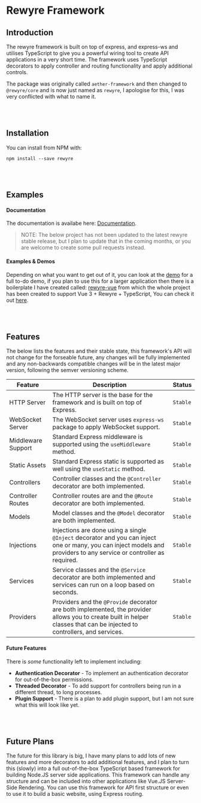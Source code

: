# Rewyre Framework

## Introduction

The rewyre framework is built on top of express, and express-ws and utilises TypeScript to give you a powerful wiring tool to create API applications in a very short time. The framework uses TypeScript decorators to apply controller and routing functionality and apply additional controls.

The package was originally called `aether-framework` and then changed to `@rewyre/core` and is now just named as `rewyre`, I apologise for this, I was very conflicted with what to name it.

<br /><br />

## Installation

You can install from NPM with:

```plaintext
npm install --save rewyre
```

<br /><br />

## Examples

#### Documentation

The documentation is availabe here: [Documentation](https://github.com/dannysmc95/rewyre/tree/master/docs).

> NOTE: The below project has not been updated to the latest rewyre stable release, but I plan to update that in the coming months, or you are welcome to create some pull requests instead.

#### Examples & Demos

Depending on what you want to get out of it, you can look at the [demo](https://github.com/dannysmc95/rewyre/tree/master/test) for a full to-do demo, if you plan to use this for a larger application then there is a boilerplate I have created called: [rewyre-vue](https://github.com/dannysmc95/rewyre-vue) from which the whole project has been created to support Vue 3 + Rewyre + TypeScript, You can check it out [here](https://github.com/dannysmc95/rewyre-vue).

<br /><br />

## Features

The below lists the features and their stable state, this framework's API will not change for the forseable future, any changes will be fully implemented and any non-backwards compatible changes will be in the latest major version, following the semver versioning scheme.

| Feature | Description | Status |
| - | - | - |
| HTTP Server | The HTTP server is the base for the framework and is built on top of Express. | `Stable` |
| WebSocket Server | The WebSocket server uses `express-ws` package to apply WebSocket support. | `Stable` |
| Middleware Support | Standard Express middleware is supported using the `useMiddleware` method. | `Stable` |
| Static Assets | Standard Express static is supported as well using the `useStatic` method. | `Stable` |
| Controllers | Controller classes and the `@Controller` decorator are both implemented. | `Stable` |
| Controller Routes | Controller routes are and the `@Route` decorator are both implemented. | `Stable` |
| Models | Model classes and the `@Model` decorator are both implemented. | `Stable` |
| Injections | Injections are done using a single `@Inject` decorator and you can inject one or many, you can inject models and providers to any service or controller as required. | `Stable` |
| Services | Service classes and the `@Service` decorator are both implemented and services can run on a loop based on seconds. | `Stable` |
| Providers | Providers and the `@Provide` decorator are both implemented, the provider allows you to create built in helper classes that can be injected to controllers, and services. | `Stable` |

#### Future Features
There is _some_ functionality left to implement including:

* **Authentication Decorator** - To implement an authentication decorator for out-of-the-box permissions.
* **Threaded Decorator** - To add support for controllers being run in a different thread, to long processes.
* **Plugin Support** - There is a plan to add plugin support, but I am not sure what this will look like yet.

<br /><br />

## Future Plans

The future for this library is big, I have many plans to add lots of new features and more decorators to add additional features, and I plan to turn this (slowly) into a full out-of-the-box TypeScript based framework for building Node.JS server side applications. This framework can handle any structure and can be included into other applications like Vue.JS Server-Side Rendering. You can use this framework for API first structure or even to use it to build a basic website, using Express routing.